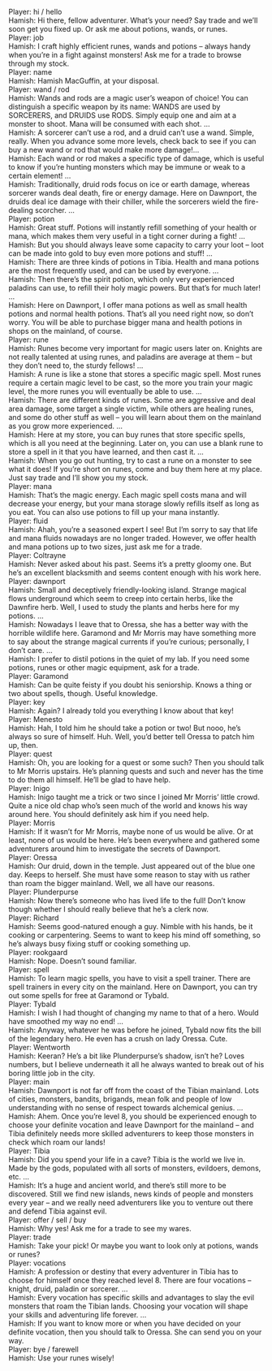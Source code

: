Player: hi / hello  
Hamish: Hi there, fellow adventurer. What’s your need? Say trade and we’ll soon get you fixed up. Or ask me about potions, wands, or runes.  
Player: job  
Hamish: I craft highly efficient runes, wands and potions – always handy when you’re in a fight against monsters! Ask me for a trade to browse through my stock.  
Player: name  
Hamish: Hamish MacGuffin, at your disposal.  
Player: wand / rod  
Hamish: Wands and rods are a magic user’s weapon of choice! You can distinguish a specific weapon by its name: WANDS are used by SORCERERS, and DRUIDS use RODS. Simply equip one and aim at a monster to shoot. Mana will be consumed with each shot. …  
Hamish: A sorcerer can’t use a rod, and a druid can’t use a wand. Simple, really. When you advance some more levels, check back to see if you can buy a new wand or rod that would make more damage!…  
Hamish: Each wand or rod makes a specific type of damage, which is useful to know if you’re hunting monsters which may be immune or weak to a certain element! …  
Hamish: Traditionally, druid rods focus on ice or earth damage, whereas sorcerer wands deal death, fire or energy damage. Here on Dawnport, the druids deal ice damage with their chiller, while the sorcerers wield the fire-dealing scorcher. …  
Player: potion  
Hamish: Great stuff. Potions will instantly refill something of your health or mana, which makes them very useful in a tight corner during a fight! …  
Hamish: But you should always leave some capacity to carry your loot – loot can be made into gold to buy even more potions and stuff! <grins> …  
Hamish: There are three kinds of potions in Tibia. Health and mana potions are the most frequently used, and can be used by everyone. …  
Hamish: Then there’s the spirit potion, which only very experienced paladins can use, to refill their holy magic powers. But that’s for much later! …  
Hamish: Here on Dawnport, I offer mana potions as well as small health potions and normal health potions. That’s all you need right now, so don’t worry. You will be able to purchase bigger mana and health potions in shops on the mainland, of course.  
Player: rune  
Hamish: Runes become very important for magic users later on. Knights are not really talented at using runes, and paladins are average at them – but they don’t need to, the sturdy fellows! …  
Hamish: A rune is like a stone that stores a specific magic spell. Most runes require a certain magic level to be cast, so the more you train your magic level, the more runes you will eventually be able to use. …  
Hamish: There are different kinds of runes. Some are aggressive and deal area damage, some target a single victim, while others are healing runes, and some do other stuff as well – you will learn about them on the mainland as you grow more experienced. …  
Hamish: Here at my store, you can buy runes that store specific spells, which is all you need at the beginning. Later on, you can use a blank rune to store a spell in it that you have learned, and then cast it. …  
Hamish: When you go out hunting, try to cast a rune on a monster to see what it does! If you’re short on runes, come and buy them here at my place. Just say trade and I’ll show you my stock.  
Player: mana  
Hamish: That’s the magic energy. Each magic spell costs mana and will decrease your energy, but your mana storage slowly refills itself as long as you eat. You can also use potions to fill up your mana instantly.  
Player: fluid  
Hamish: Ahah, you’re a seasoned expert I see! But I’m sorry to say that life and mana fluids nowadays are no longer traded. However, we offer health and mana potions up to two sizes, just ask me for a trade.  
Player: Coltrayne  
Hamish: Never asked about his past. Seems it’s a pretty gloomy one. But he’s an excellent blacksmith and seems content enough with his work here.  
Player: dawnport  
Hamish: Small and deceptively friendly-looking island. Strange magical flows underground which seem to creep into certain herbs, like the Dawnfire herb. Well, I used to study the plants and herbs here for my potions. …  
Hamish: Nowadays I leave that to Oressa, she has a better way with the horrible wildlife here. Garamond and Mr Morris may have something more to say about the strange magical currents if you’re curious; personally, I don’t care. …  
Hamish: I prefer to distil potions in the quiet of my lab. If you need some potions, runes or other magic equipment, ask for a trade.  
Player: Garamond  
Hamish: Can be quite feisty if you doubt his seniorship. <snorts> Knows a thing or two about spells, though. Useful knowledge.  
Player: key  
Hamish: Again? I already told you everything I know about that key!  
Player: Menesto  
Hamish: Hah, I told him he should take a potion or two! But nooo, he’s always so sure of himself. Huh. Well, you’d better tell Oressa to patch him up, then.  
Player: quest  
Hamish: Oh, you are looking for a quest or some such? Then you should talk to Mr Morris upstairs. He’s planning quests and such and never has the time to do them all himself. He’ll be glad to have help.  
Player: Inigo  
Hamish: Inigo taught me a trick or two since I joined Mr Morris’ little crowd. Quite a nice old chap who’s seen much of the world and knows his way around here. You should definitely ask him if you need help.  
Player: Morris  
Hamish: If it wasn’t for Mr Morris, maybe none of us would be alive. Or at least, none of us would be here. He’s been everywhere and gathered some adventurers around him to investigate the secrets of Dawnport.  
Player: Oressa  
Hamish: Our druid, down in the temple. Just appeared out of the blue one day. Keeps to herself. She must have some reason to stay with us rather than roam the bigger mainland. Well, we all have our reasons.  
Player: Plunderpurse  
Hamish: Now there’s someone who has lived life to the full! Don’t know though whether I should really believe that he’s a clerk now.  
Player: Richard  
Hamish: Seems good-natured enough a guy. Nimble with his hands, be it cooking or carpentering. Seems to want to keep his mind off something, so he’s always busy fixing stuff or cooking something up.  
Player: rookgaard  
Hamish: Nope. Doesn’t sound familiar.  
Player: spell  
Hamish: To learn magic spells, you have to visit a spell trainer. There are spell trainers in every city on the mainland. Here on Dawnport, you can try out some spells for free at Garamond or Tybald.  
Player: Tybald  
Hamish: I wish I had thought of changing my name to that of a hero. Would have smoothed my way no end! …  
Hamish: Anyway, whatever he was before he joined, Tybald now fits the bill of the legendary hero. He even has a crush on lady Oressa. Cute. <chuckles>  
Player: Wentworth  
Hamish: Keeran? He’s a bit like Plunderpurse’s shadow, isn’t he? Loves numbers, but I believe underneath it all he always wanted to break out of his boring little job in the city.  
Player: main  
Hamish: Dawnport is not far off from the coast of the Tibian mainland. Lots of cities, monsters, bandits, brigands, mean folk and people of low understanding with no sense of respect towards alchemical genius. <mutters to himself> …  
Hamish: Ahem. Once you’re level 8, you should be experienced enough to choose your definite vocation and leave Dawnport for the mainland – and Tibia definitely needs more skilled adventurers to keep those monsters in check which roam our lands!  
Player: Tibia  
Hamish: Did you spend your life in a cave? Tibia is the world we live in. Made by the gods, populated with all sorts of monsters, evildoers, demons, etc. …  
Hamish: It’s a huge and ancient world, and there’s still more to be discovered. Still we find new islands, news kinds of people and monsters every year – and we really need adventurers like you to venture out there and defend Tibia against evil.  
Player: offer / sell / buy  
Hamish: Why yes! Ask me for a trade to see my wares.  
Player: trade  
Hamish: Take your pick! Or maybe you want to look only at potions, wands or runes?  
Player: vocations  
Hamish: A profession or destiny that every adventurer in Tibia has to choose for himself once they reached level 8. There are four vocations – knight, druid, paladin or sorcerer. …  
Hamish: Every vocation has specific skills and advantages to slay the evil monsters that roam the Tibian lands. Choosing your vocation will shape your skills and adventuring life forever. …  
Hamish: If you want to know more or when you have decided on your definite vocation, then you should talk to Oressa. She can send you on your way.  
Player: bye / farewell  
Hamish: Use your runes wisely!  
